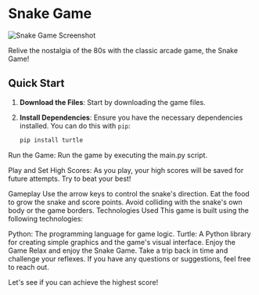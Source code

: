 # Snake Game

![Snake Game Screenshot](https://user-images.githubusercontent.com/32998741/33873439-27f635b2-df45-11e7-8fc1-f7812f17447a.png)

Relive the nostalgia of the 80s with the classic arcade game, the Snake Game!

## Quick Start

1. **Download the Files**: Start by downloading the game files.

2. **Install Dependencies**: Ensure you have the necessary dependencies installed. You can do this with `pip`:

   ```bash
   pip install turtle
Run the Game: Run the game by executing the main.py script.

Play and Set High Scores: As you play, your high scores will be saved for future attempts. Try to beat your best!

Gameplay
Use the arrow keys to control the snake's direction.
Eat the food to grow the snake and score points.
Avoid colliding with the snake's own body or the game borders.
Technologies Used
This game is built using the following technologies:

Python: The programming language for game logic.
Turtle: A Python library for creating simple graphics and the game's visual interface.
Enjoy the Game
Relax and enjoy the Snake Game. Take a trip back in time and challenge your reflexes. If you have any questions or suggestions, feel free to reach out.

Let's see if you can achieve the highest score!
